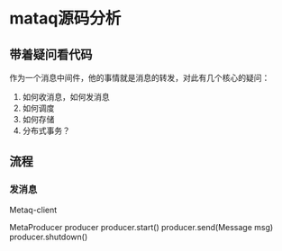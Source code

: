 
# mataq源码分析

## 带着疑问看代码
作为一个消息中间件，他的事情就是消息的转发，对此有几个核心的疑问：

1. 如何收消息，如何发消息
2. 如何调度
3. 如何存储
4. 分布式事务？

## 流程

### 发消息
Metaq-client

MetaProducer producer
producer.start()
producer.send(Message msg)
producer.shutdown()


